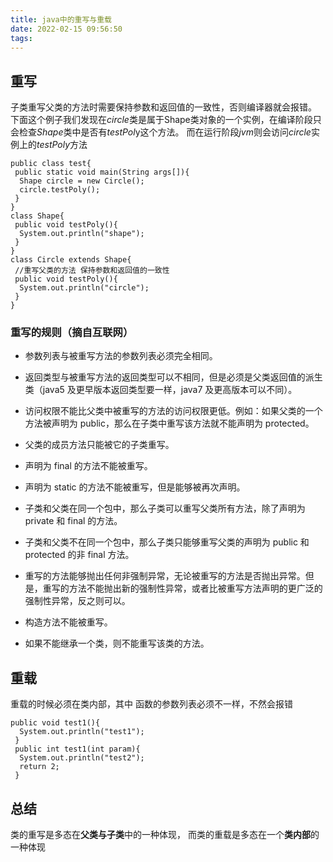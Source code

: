 ```yaml
---
title: java中的重写与重载
date: 2022-02-15 09:56:50
tags:   
---
```


重写
----

子类重写父类的方法时需要保持参数和返回值的一致性，否则编译器就会报错。
下面这个例子我们发现在*circle*类是属于Shape类对象的一个实例，在编译阶段只会检查*Shape*类中是否有*testPol*y这个方法。
而在运行阶段*jvm*则会访问*circle*实例上的*testPoly*方法

```
public class test{
 public static void main(String args[]){
  Shape circle = new Circle();
  circle.testPoly();
 }
}
class Shape{
 public void testPoly(){
  System.out.println("shape");
 }
}
class Circle extends Shape{
 //重写父类的方法 保持参数和返回值的一致性
 public void testPoly(){
  System.out.println("circle");
 }
}
```

### 重写的规则（摘自互联网）

* 参数列表与被重写方法的参数列表必须完全相同。

* 返回类型与被重写方法的返回类型可以不相同，但是必须是父类返回值的派生类（java5 及更早版本返回类型要一样，java7 及更高版本可以不同）。
* 访问权限不能比父类中被重写的方法的访问权限更低。例如：如果父类的一个方法被声明为 public，那么在子类中重写该方法就不能声明为 protected。
* 父类的成员方法只能被它的子类重写。
* 声明为 final 的方法不能被重写。
* 声明为 static 的方法不能被重写，但是能够被再次声明。
* 子类和父类在同一个包中，那么子类可以重写父类所有方法，除了声明为 private 和 final 的方法。
* 子类和父类不在同一个包中，那么子类只能够重写父类的声明为 public 和 protected 的非 final 方法。
* 重写的方法能够抛出任何非强制异常，无论被重写的方法是否抛出异常。但是，重写的方法不能抛出新的强制性异常，或者比被重写方法声明的更广泛的强制性异常，反之则可以。
* 构造方法不能被重写。
* 如果不能继承一个类，则不能重写该类的方法。

重载
----

重载的时候必须在类内部，其中 函数的参数列表必须不一样，不然会报错

```
public void test1(){
  System.out.println("test1");
 }
 public int test1(int param){
  System.out.println("test2");
  return 2;
 }
```

总结
----

类的重写是多态在**父类与子类**中的一种体现，
而类的重载是多态在一个**类内部**的一种体现

